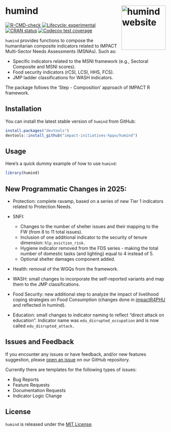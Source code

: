 
<!-- README.md is generated from README.Rmd. Please edit that file -->

# humind <a href="https://impact-initiatives-hppu.github.io/humind/"><img src="man/figures/logo.png" align="right" height="139" alt="humind website" /></a>

<!-- badges: start -->

[![R-CMD-check](https://github.com/impact-initiatives-hppu/humind/actions/workflows/R-CMD-check.yaml/badge.svg)](https://github.com/impact-initiatives-hppu/humind/actions/workflows/R-CMD-check.yaml)
[![Lifecycle:
experimental](https://img.shields.io/badge/lifecycle-experimental-orange.svg)](https://lifecycle.r-lib.org/articles/stages.html#experimental)
[![CRAN
status](https://www.r-pkg.org/badges/version/humind)](https://CRAN.R-project.org/package=humind)
[![Codecov test
coverage](https://codecov.io/gh/impact-initiatives-hppu/humind/branch/main/graph/badge.svg)](https://app.codecov.io/gh/impact-initiatives-hppu/humind?branch=main)
<!-- badges: end -->

`humind` provides functions to compose the humanitarian composite
indicators related to IMPACT Multi-Sector Needs Assessments (MSNAs).
Such as:

- Specific indicators related to the MSNI framework (e.g., Sectoral Composite
and MSNI scores).
- Food security indicators (rCSI, LCSI, HHS, FCS).
- JMP ladder classifications for WASH indicators.


The package follows the ‘Step - Composition’ approach of IMPACT R
framework.

## Installation

You can install the latest stable version of `humind` from GitHub:

``` r
install.packages("devtools")
devtools::install_github("impact-initiatives-hppu/humind")
```

## Usage

Here’s a quick dummy example of how to use `humind`:

``` r
library(humind)
```

## New Programmatic Changes in 2025:

- Protection: complete ravamp, based on a series of new Tier 1
  indicators related to Protection Needs.

- SNFI:

  - Changes to the number of shelter issues and their mapping to the FW
    (from 8 to 11 total issues).
  - Inclusion of one additional indicator to the security of tenure
    dimension: `hlp_eviction_risk.`
  - Hygiene indicator removed from the FDS series - making the total
    number of domestic tasks (and lighting) equal to 4 instead of 5.
  - Optional shelter damages component added.

- Health: removal of the WGQs from the framework.

- WASH: small changes to incorporate the self-reported variants and map
  them to the JMP classifications.

- Food Security: new additional step to analyze the impact of livelihood
  coping strategies on Food Consumption (changes done in
  [impactR4PHU](https://github.com/impact-initiatives/impactR4PHU) and
  reflected in humind).

- Education: small changes to indicator naming to reflect “direct attack
  on education”. Indicator name was `edu_disrupted_occupation` and is
  now called `edu_disrupted_attack.`

## Issues and Feedback

If you encounter any issues or have feedback, and/or new features
suggestion, please [open an
issue](https://github.com/impact-initiatives-hppu/humind/issues/new/choose)
on our GitHub repository.

Currently there are templates for the following types of issues:

- Bug Reports
- Feature Requests
- Documentation Requests
- Indicator Logic Change

## License

`humind` is released under the [MIT License](LICENSE.md).
